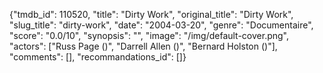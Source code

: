{"tmdb_id": 110520, "title": "Dirty Work", "original_title": "Dirty Work", "slug_title": "dirty-work", "date": "2004-03-20", "genre": "Documentaire", "score": "0.0/10", "synopsis": "", "image": "/img/default-cover.png", "actors": ["Russ Page ()", "Darrell Allen ()", "Bernard Holston ()"], "comments": [], "recommandations_id": []}